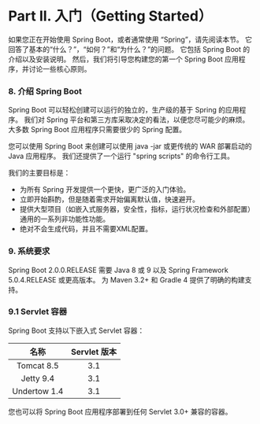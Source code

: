 # Part II. 入门（Getting Started）

如果您正在开始使用 Spring Boot，或者通常使用 “Spring”，请先阅读本节。 它回答了基本的“什么？”，“如何？”和“为什么？”的问题。 它包括 Spring Boot 的介绍以及安装说明。 然后，我们将引导您构建您的第一个 Spring Boot 应用程序，并讨论一些核心原则。

### 8. 介绍 Spring Boot

Spring Boot 可以轻松创建可以运行的独立的，生产级的基于 Spring 的应用程序。 我们对 Spring 平台和第三方库采取决定的看法，以便您尽可能少的麻烦。 大多数 Spring Boot 应用程序只需要很少的 Spring 配置。

您可以使用 Spring Boot 来创建可以使用 java -jar 或更传统的 WAR 部署启动的 Java 应用程序。 我们还提供了一个运行 "spring scripts" 的命令行工具。

我们的主要目标是：

- 为所有 Spring 开发提供一个更快，更广泛的入门体验。
- 立即开始斟酌，但是随着需求开始偏离默认值，快速避开。
- 提供大型项目（如嵌入式服务器，安全性，指标，运行状况检查和外部配置）通用的一系列非功能性功能。
- 绝对不会生成代码，并且不需要XML配置。

### 9. 系统要求

Spring Boot 2.0.0.RELEASE 需要 Java 8 或 9 以及 Spring Framework 5.0.4.RELEASE 或更高版本。 为 Maven 3.2+ 和 Gradle 4 提供了明确的构建支持。

### 9.1 Servlet 容器

Spring Boot 支持以下嵌入式 Servlet 容器：

|名称 |Servlet 版本 |
|:-------------:|:-----------:|
| Tomcat 8.5 | 3.1 |
| Jetty 9.4 | 3.1 |
| Undertow 1.4 | 3.1 |

您也可以将 Spring Boot 应用程序部署到任何 Servlet 3.0+ 兼容的容器。
